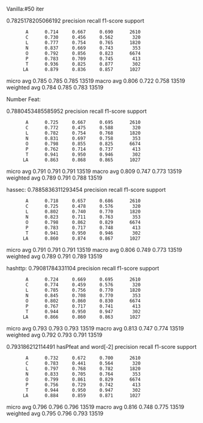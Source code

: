 Vanilla:#50 iter

0.7825178205066192
              precision    recall  f1-score   support

           A      0.714     0.667     0.690      2610
           C      0.730     0.456     0.562       320
           L      0.777     0.754     0.765      1820
           N      0.837     0.669     0.743       353
           O      0.792     0.856     0.823      6674
           P      0.783     0.709     0.745       413
           T      0.936     0.825     0.877       302
          LA      0.879     0.836     0.857      1027

   micro avg      0.785     0.785     0.785     13519
   macro avg      0.806     0.722     0.758     13519
weighted avg      0.784     0.785     0.783     13519

Number Feat:

0.7880453485585952
              precision    recall  f1-score   support

           A      0.725     0.667     0.695      2610
           C      0.772     0.475     0.588       320
           L      0.782     0.754     0.768      1820
           N      0.831     0.697     0.758       353
           O      0.798     0.855     0.825      6674
           P      0.762     0.714     0.737       413
           T      0.941     0.950     0.946       302
          LA      0.863     0.868     0.865      1027

   micro avg      0.791     0.791     0.791     13519
   macro avg      0.809     0.747     0.773     13519
weighted avg      0.789     0.791     0.788     13519

hassec:
0.7885836311293454
              precision    recall  f1-score   support

           A      0.718     0.657     0.686      2610
           C      0.725     0.478     0.576       320
           L      0.802     0.740     0.770      1820
           N      0.823     0.711     0.763       353
           O      0.798     0.862     0.829      6674
           P      0.783     0.717     0.748       413
           T      0.941     0.950     0.946       302
          LA      0.860     0.874     0.867      1027

   micro avg      0.791     0.791     0.791     13519
   macro avg      0.806     0.749     0.773     13519
weighted avg      0.789     0.791     0.789     13519


hashttp:
0.79081784331104
              precision    recall  f1-score   support

           A      0.724     0.669     0.695      2610
           C      0.774     0.459     0.576       320
           L      0.785     0.756     0.770      1820
           N      0.845     0.708     0.770       353
           O      0.802     0.860     0.830      6674
           P      0.767     0.717     0.741       413
           T      0.944     0.950     0.947       302
          LA      0.866     0.860     0.863      1027

   micro avg      0.793     0.793     0.793     13519
   macro avg      0.813     0.747     0.774     13519
weighted avg      0.792     0.793     0.791     13519


0.793186212114491 hasPfeat and word[-2]
              precision    recall  f1-score   support

           A      0.732     0.672     0.700      2610
           C      0.783     0.441     0.564       320
           L      0.797     0.768     0.782      1820
           N      0.833     0.705     0.764       353
           O      0.799     0.861     0.829      6674
           P      0.756     0.729     0.742       413
           T      0.944     0.950     0.947       302
          LA      0.884     0.859     0.871      1027

   micro avg      0.796     0.796     0.796     13519
   macro avg      0.816     0.748     0.775     13519
weighted avg      0.795     0.796     0.793     13519